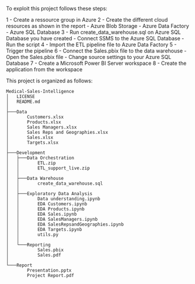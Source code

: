 To exploit this project follows these steps:

1 - Create a ressource group in Azure
2 - Create the different cloud resources as shown in the report
	- Azure Blob Storage
	- Azure Data Factory
	- Azure SQL Database
3 - Run create_data_warehouse.sql on Azure SQL Database you have created
	- Connect SSMS to the Azure SQL Database
	- Run the script
4 - Import the ETL pipeline file to Azure Data Factory
5 - Trigger the pipeline
6 - Connect the Sales.pbix file to the data warehouse
	- Open the Sales.pbix file
	- Change source settings to your Azure SQL Database
7 - Create a Microsoft Power BI Server workspace
8 - Create the application from the workspace


This project is organized as follows:
```
Medical-Sales-Intelligence
│   LICENSE
│   README.md
│
├───Data
│       Customers.xlsx
│       Products.xlsx
│       Sales Managers.xlsx
│       Sales Reps and Geographies.xlsx
│       Sales.xlsx
│       Targets.xlsx
│
├───Development
│   ├───Data Orchestration
│   │       ETL.zip
│   │       ETL_support_live.zip
│   │
│   ├───Data Warehouse
│   │       create_data_warehouse.sql
│   │
│   ├───Exploratory Data Analysis
│   │       Data understanding.ipynb
│   │       EDA Customers.ipynb
│   │       EDA Products.ipynb
│   │       EDA Sales.ipynb
│   │       EDA SalesManagers.ipynb
│   │       EDA SalesRepsandGeographies.ipynb
│   │       EDA Targets.ipynb
│   │       utils.py
│   │
│   └───Reporting
│           Sales.pbix
│           Sales.pdf
│
└───Report
        Presentation.pptx
        Project Report.pdf
```